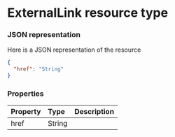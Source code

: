 # ExternalLink resource type



### JSON representation

Here is a JSON representation of the resource

```json
{
  "href": "String"
}

```
### Properties
| Property	   | Type	|Description|
|:---------------|:--------|:----------|
|href|String||
<!-- uuid: f8b4f215-c380-4217-b2b6-059adbf02fe0\n2015-10-09 15:14:08 UTC -->